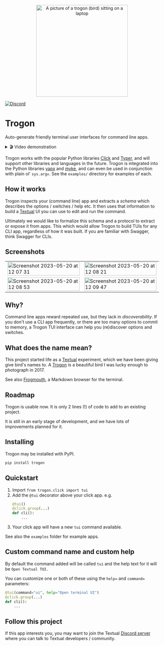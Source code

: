 
<p align="center">
    <img src="https://github.com/Textualize/trogon/assets/554369/f4751783-c322-4143-a6c1-d8c564d4e38f" alt="A picture of a trogon (bird) sitting on a laptop" width="300" align="center">
</p>
    
[![Discord](https://img.shields.io/discord/1026214085173461072)](https://discord.gg/Enf6Z3qhVr)


# Trogon

Auto-generate friendly terminal user interfaces for command line apps.


<details>  
  <summary> 🎬 Video demonstration </summary>

&nbsp;
    
A quick tour of a Trogon app applied to [sqlite-utils](https://github.com/simonw/sqlite-utils).

https://github.com/Textualize/trogon/assets/554369/c9e5dabb-5624-45cb-8612-f6ecfde70362

</details>


Trogon works with the popular Python libraries [Click](https://click.palletsprojects.com/) and [Typer](https://github.com/tiangolo/typer), and will support other libraries and languages in the future. Trogon is integrated into the Python libraries [yapx](https://github.com/fresh2dev/yapx) and [myke](https://github.com/fresh2dev/myke), and can even be used in conjunction with plain ol' `sys.argv`. See the `examples/` directory for examples of each.

## How it works

Trogon inspects your (command line) app and extracts a *schema* which describes the options / switches / help etc.
It then uses that information to build a [Textual](https://github.com/textualize/textual) UI you can use to edit and run the command. 

Ultimately we would like to formalize this schema and a protocol to extract or expose it from apps.
This which would allow Trogon to build TUIs for any CLI app, regardless of how it was built.
If you are familiar with Swagger, think Swagger for CLIs.

## Screenshots

<table>

<tr>
<td>
<img width="100%" alt="Screenshot 2023-05-20 at 12 07 31" src="https://github.com/Textualize/trogon/assets/554369/009cf3f2-f0c4-464b-bd74-60e303864443">
</td>

<td>
<img width="100%" alt="Screenshot 2023-05-20 at 12 08 21" src="https://github.com/Textualize/trogon/assets/554369/b1039ee6-4ba6-4123-b0dd-aa7b2341672f">
</td>
</tr>

<tr>

<td>
<img width="100%" alt="Screenshot 2023-05-20 at 12 08 53" src="https://github.com/Textualize/trogon/assets/554369/c0a42277-e946-4bef-b0d0-3fa87e4ab55b">
</td>

<td>
<img width="100%" alt="Screenshot 2023-05-20 at 12 09 47" src="https://github.com/Textualize/trogon/assets/554369/55477f6c-e6b8-49b6-85c1-b01bee006c8e">
</td>

</tr>

</table>

## Why?

Command line apps reward repeated use, but they lack in *discoverability*.
If you don't use a CLI app frequently, or there are too many options to commit to memory, a Trogon TUI interface can help you (re)discover options and switches.

## What does the name mean?

This project started life as a [Textual](https://github.com/Textualize/textual) experiment, which we have been giving give bird's names to.
A [Trogon](https://www.willmcgugan.com/blog/photography/post/costa-rica-trip-report-2017/#bird) is a beautiful bird I was lucky enough to photograph in 2017.

See also [Frogmouth](https://github.com/Textualize/frogmouth), a Markdown browser for the terminal.

## Roadmap

Trogon is usable now. It is only 2 lines (!) of code to add to an existing project.

It is still in an early stage of development, and we have lots of improvements planned for it.

## Installing

Trogon may be installed with PyPI.

```bash
pip install trogon
```

## Quickstart

1. Import `from trogon.click import tui`
2. Add the `@tui` decorator above your click app. e.g.
    ```python
    @tui()
    @click.group(...)
    def cli():
        ...
    ```
3. Your click app will have a new `tui` command available.

See also the `examples` folder for example apps.

## Custom command name and custom help

By default the command added will be called `tui` and the help text for it will be `Open Textual TUI.`

You can customize one or both of these using the `help=` and `command=` parameters:

```python
@tui(command="ui", help="Open terminal UI")
@click.group(...)
def cli():
    ...
```

## Follow this project

If this app interests you, you may want to join the Textual [Discord server](https://discord.gg/Enf6Z3qhVr) where you can talk to Textual developers / community.
